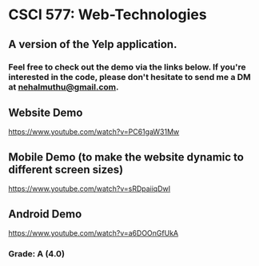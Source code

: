 # CSCI 577: Web-Technologies

## A version of the Yelp application.

### Feel free to check out the demo via the links below. If you're interested in the code, please don't hesitate to send me a DM at nehalmuthu@gmail.com.

## Website Demo
https://www.youtube.com/watch?v=PC61gaW31Mw

## Mobile Demo (to make the website dynamic to different screen sizes)
https://www.youtube.com/watch?v=sRDpaiiqDwI

## Android Demo
https://www.youtube.com/watch?v=a6DOOnGfUkA

### Grade: A (4.0)
